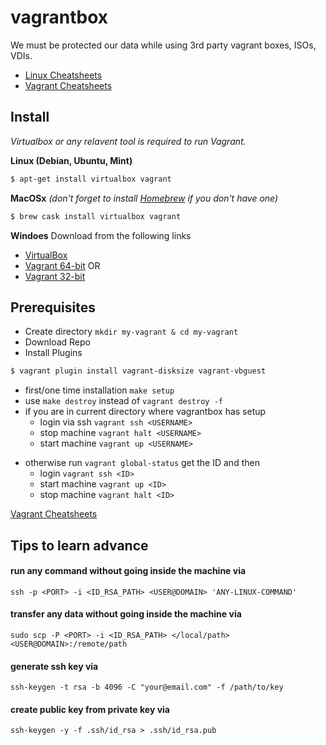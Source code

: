 # vagrantbox

We must be protected our data while using 3rd party vagrant boxes, ISOs, VDIs.

- [Linux Cheatsheets](https://deletify.app/cheatsheets/linux/)
- [Vagrant Cheatsheets](https://deletify.app/cheatsheets/vagrant/)

## Install
_Virtualbox or any relavent tool is required to run Vagrant._

**Linux (Debian, Ubuntu, Mint)**
```bash
$ apt-get install virtualbox vagrant
```

**MacOSx** _(don't forget to install [Homebrew](https://brew.sh/) if you don't have one)_
```bash
$ brew cask install virtualbox vagrant
```

**Windoes** Download from the following links
- [VirtualBox](https://download.virtualbox.org/virtualbox/6.1.18/VirtualBox-6.1.18-142142-Win.exe)
- [Vagrant 64-bit](https://releases.hashicorp.com/vagrant/2.2.14/vagrant_2.2.14_x86_64.msi) OR
- [Vagrant 32-bit](https://releases.hashicorp.com/vagrant/2.2.14/vagrant_2.2.14_i686.msi)

## Prerequisites

- Create directory `mkdir my-vagrant & cd my-vagrant`
- Download Repo
- Install Plugins
```sh
$ vagrant plugin install vagrant-disksize vagrant-vbguest
```
- first/one time installation `make setup`
- use `make destroy` instead of `vagrant destroy -f`
- if you are in current directory where vagrantbox has setup
  * login via ssh `vagrant ssh <USERNAME>`
  * stop machine `vagrant halt <USERNAME>`
  * start machine `vagrant up <USERNAME>`
* otherwise run `vagrant global-status` get the ID and then
  * login `vagrant ssh <ID>`
  * start machine `vagrant up <ID>`
  * stop machine `vagrant halt <ID>`

[Vagrant Cheatsheets](https://deletify.app/cheatsheets/vagrant/)

## Tips to learn advance

#### run any command without going inside the machine via

```ssh -p <PORT> -i <ID_RSA_PATH> <USER@DOMAIN> 'ANY-LINUX-COMMAND'```

#### transfer any data without going inside the machine via

```sudo scp -P <PORT> -i <ID_RSA_PATH> </local/path> <USER@DOMAIN>:/remote/path```

#### generate ssh key via

```ssh-keygen -t rsa -b 4096 -C "your@email.com" -f /path/to/key```

#### create public key from private key via

```ssh-keygen -y -f .ssh/id_rsa > .ssh/id_rsa.pub```
